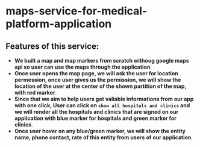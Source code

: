 # maps-service-for-medical-platform-application

## Features of this service:
- **We built a map and map markers from scratch withoug google maps api so user can use the maps through the application**.
- **Once user opens the map page, we will ask the user for location permession, once user gives us the permission, we will show the location of the user at the center of the shown partition of the map, with red marker**.
- **Since that we aim to help users get valiable informations from our app with one click, User can click on `show all hospitals and clinics` and we will render all the hospitals and clinics that are signed on our application with blue marker for hospitals and green marker for clinics**.
- **Once user hover on any blue/green marker, we will show the entity name, phone contact, rate of this entity from users of our application**.
